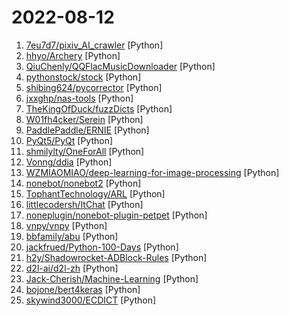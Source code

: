 # 2022-08-12

1. [7eu7d7/pixiv_AI_crawler](https://github.com/7eu7d7/pixiv_AI_crawler "基于深度学习的p站高质量涩图AI爬虫，可以学会你的XP") [Python]
2. [hhyo/Archery](https://github.com/hhyo/Archery "SQL 审核查询平台") [Python]
3. [QiuChenly/QQFlacMusicDownloader](https://github.com/QiuChenly/QQFlacMusicDownloader "[秋城落叶] QQ 音乐源无损歌曲下载") [Python]
4. [pythonstock/stock](https://github.com/pythonstock/stock "stock，股票系统。使用python进行开发。") [Python]
5. [shibing624/pycorrector](https://github.com/shibing624/pycorrector "pycorrector is a toolkit for text error correction. 文本纠错，Kenlm，ConvSeq2Seq，BERT，MacBERT，ELECTRA，ERNIE，Transformer，T5等模型实现，开箱即用。") [Python]
6. [jxxghp/nas-tools](https://github.com/jxxghp/nas-tools "NAS媒体库资源归集、整理自动化工具") [Python]
7. [TheKingOfDuck/fuzzDicts](https://github.com/TheKingOfDuck/fuzzDicts "Web Pentesting Fuzz 字典,一个就够了。") [Python]
8. [W01fh4cker/Serein](https://github.com/W01fh4cker/Serein "【懒人神器】一款图形化、批量采集url、批量对采集的url进行各种nday检测的工具。可用于src挖掘、cnvd挖掘、0day利用、打造自己的武器库等场景。可以批量利用Actively Exploited Atlassian Confluence 0Day CVE-2022-26134和DedeCMS v5.7.87 SQL注入 CVE-2022-23337。") [Python]
9. [PaddlePaddle/ERNIE](https://github.com/PaddlePaddle/ERNIE "Official implementations for various pre-training models of ERNIE-family, covering topics of Language Understanding & Generation, Multimodal Understanding & Generation, and beyond.") [Python]
10. [PyQt5/PyQt](https://github.com/PyQt5/PyQt "PyQt Examples（PyQt各种测试和例子） PyQt4 PyQt5") [Python]
11. [shmilylty/OneForAll](https://github.com/shmilylty/OneForAll "OneForAll是一款功能强大的子域收集工具") [Python]
12. [Vonng/ddia](https://github.com/Vonng/ddia "《Designing Data-Intensive Application》DDIA中文翻译") [Python]
13. [WZMIAOMIAO/deep-learning-for-image-processing](https://github.com/WZMIAOMIAO/deep-learning-for-image-processing "deep learning for image processing including classification and object-detection etc.") [Python]
14. [nonebot/nonebot2](https://github.com/nonebot/nonebot2 "跨平台 Python 异步聊天机器人框架 / Asynchronous multi-platform chatbot framework written in Python") [Python]
15. [TophantTechnology/ARL](https://github.com/TophantTechnology/ARL "ARL(Asset Reconnaissance Lighthouse)资产侦察灯塔系统旨在快速侦察与目标关联的互联网资产，构建基础资产信息库。 协助甲方安全团队或者渗透测试人员有效侦察和检索资产，发现存在的薄弱点和攻击面。") [Python]
16. [littlecodersh/ItChat](https://github.com/littlecodersh/ItChat "A complete and graceful API for Wechat. 微信个人号接口、微信机器人及命令行微信，三十行即可自定义个人号机器人。") [Python]
17. [noneplugin/nonebot-plugin-petpet](https://github.com/noneplugin/nonebot-plugin-petpet "Nonebot2 插件，用于制作摸头等头像相关表情包") [Python]
18. [vnpy/vnpy](https://github.com/vnpy/vnpy "基于Python的开源量化交易平台开发框架") [Python]
19. [bbfamily/abu](https://github.com/bbfamily/abu "阿布量化交易系统(股票，期权，期货，比特币，机器学习) 基于python的开源量化交易，量化投资架构") [Python]
20. [jackfrued/Python-100-Days](https://github.com/jackfrued/Python-100-Days "Python - 100天从新手到大师") [Python]
21. [h2y/Shadowrocket-ADBlock-Rules](https://github.com/h2y/Shadowrocket-ADBlock-Rules "提供多款 Shadowrocket 规则，带广告过滤功能。用于 iOS 未越狱设备选择性地自动翻墙。") [Python]
22. [d2l-ai/d2l-zh](https://github.com/d2l-ai/d2l-zh "《动手学深度学习》：面向中文读者、能运行、可讨论。中英文版被55个国家的300所大学用于教学。") [Python]
23. [Jack-Cherish/Machine-Learning](https://github.com/Jack-Cherish/Machine-Learning "⚡机器学习实战（Python3）：kNN、决策树、贝叶斯、逻辑回归、SVM、线性回归、树回归") [Python]
24. [bojone/bert4keras](https://github.com/bojone/bert4keras "keras implement of transformers for humans") [Python]
25. [skywind3000/ECDICT](https://github.com/skywind3000/ECDICT "Free English to Chinese Dictionary Database") [Python]
